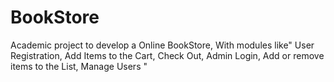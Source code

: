 # BookStore
Academic project to develop a Online BookStore, With modules like" User Registration, Add Items to the Cart, Check Out, Admin Login, Add or remove items to the List, Manage Users "
